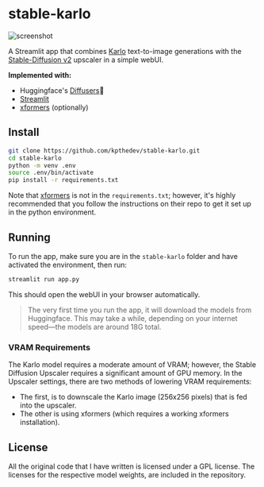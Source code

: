 # stable-karlo

![screenshot](https://user-images.githubusercontent.com/115115916/209260866-fb3a6cf2-060e-46b7-b89f-778db1d14e4d.jpg)

A Streamlit app that combines [Karlo](https://github.com/kakaobrain/karlo) text-to-image generations with the [Stable-Diffusion v2](https://github.com/Stability-AI/stablediffusion) upscaler in a simple webUI.

**Implemented with:**
* Huggingface's [Diffusers](https://github.com/huggingface/diffusers)🧨
* [Streamlit](https://github.com/streamlit/streamlit)
* [xformers](https://github.com/facebookresearch/xformers) (optionally)

## Install
```bash
git clone https://github.com/kpthedev/stable-karlo.git
cd stable-karlo
python -m venv .env
source .env/bin/activate
pip install -r requirements.txt
```

Note that [xformers](https://github.com/facebookresearch/xformers) is not in the `requirements.txt`; however, it's highly recommended that you follow the instructions on their repo to get it set up in the python environment.

## Running
To run the app, make sure you are in the `stable-karlo` folder and have activated the environment, then run:

```bash
streamlit run app.py
```
This should open the webUI in your browser automatically.

> The very first time you run the app, it will download the models from Huggingface. This may take a while, depending on your internet speed—the models are around 18G total.

### VRAM Requirements
The Karlo model requires a moderate amount of VRAM; however, the Stable Diffusion Upscaler requires a significant amount of GPU memory. In the Upscaler settings, there are two methods of lowering VRAM requirements:

* The first, is to downscale the Karlo image (256x256 pixels) that is fed into the upscaler.
* The other is using xformers (which requires a working xformers installation).

## License
All the original code that I have written is licensed under a GPL license. The licenses for the respective model weights, are included in the repository.
